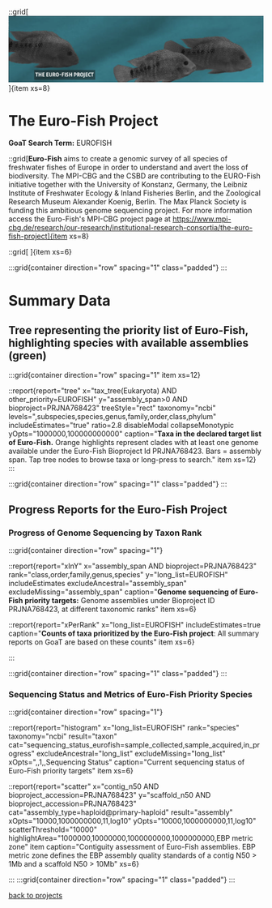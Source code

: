 ::grid[![GoaT](/static/images/euro-fish_logo.png)]{item xs=8}

# The Euro-Fish Project
**GoaT Search Term:** EUROFISH 

::grid[**Euro-Fish** aims to create a genomic survey of all species of freshwater fishes of Europe in order to understand and avert the loss of biodiversity. The MPI-CBG and the CSBD are contributing to the EURO-Fish initiative together with the University of Konstanz, Germany, the Leibniz Institute of Freshwater Ecology & Inland Fisheries Berlin, and the Zoological Research Museum Alexander Koenig, Berlin. The Max Planck Society is funding this ambitious genome sequencing project. For more information access the Euro-Fish's MPI-CBG project page at https://www.mpi-cbg.de/research/our-research/institutional-research-consortia/the-euro-fish-project]{item xs=8}

::grid[ ]{item xs=6}



:::grid{container direction="row" spacing="1" class="padded"}
:::

# Summary Data

## Tree representing the priority list of Euro-Fish, highlighting species with available assemblies (green)

:::grid{container direction="row" spacing="1" item xs=12}

::report{report="tree" x="tax_tree(Eukaryota) AND other_priority=EUROFISH" y="assembly_span>0 AND bioproject=PRJNA768423" treeStyle="rect" taxonomy="ncbi" levels=",subspecies,species,genus,family,order,class,phylum" includeEstimates="true" ratio=2.8 disableModal collapseMonotypic yOpts="1000000,100000000000" caption="**Taxa in the declared target list of Euro-Fish.** Orange highlights represent clades with at least one genome available under the Euro-Fish Bioproject Id PRJNA768423. Bars = assembly span. Tap tree nodes to browse taxa or long-press to search." item xs=12}
:::


:::grid{container direction="row" spacing="1" class="padded"}
:::

## Progress Reports for the Euro-Fish Project
### Progress of Genome Sequencing by Taxon Rank
:::grid{container direction="row" spacing="1"}

::report{report="xInY" x="assembly_span AND bioproject=PRJNA768423" rank="class,order,family,genus,species" y="long_list=EUROFISH" includeEstimates excludeAncestral="assembly_span" excludeMissing="assembly_span" caption="**Genome sequencing of Euro-Fish priority targets:** Genome assemblies under Bioproject ID PRJNA768423, at different taxonomic ranks" item xs=6}

::report{report="xPerRank" x="long_list=EUROFISH" includeEstimates=true caption="**Counts of taxa prioritized by the Euro-Fish project**: All summary reports on GoaT are based on these counts" item xs=6}

:::

:::grid{container direction="row" spacing="1" class="padded"}
:::

### Sequencing Status and Metrics of Euro-Fish Priority Species

:::grid{container direction="row" spacing="1"}

::report{report="histogram" x="long_list=EUROFISH" rank="species" taxonomy="ncbi" result="taxon" cat="sequencing_status_eurofish=sample_collected,sample_acquired,in_progress" excludeAncestral="long_list" excludeMissing="long_list" xOpts=",,1,,Sequencing Status" caption="Current sequencing status of Euro-Fish priority targets" item xs=6}

::report{report="scatter" x="contig_n50 AND bioproject_accession=PRJNA768423" y="scaffold_n50 AND bioproject_accession=PRJNA768423" cat="assembly_type=haploid@primary-haploid" result="assembly" xOpts="10000,1000000000,11,log10" yOpts="10000,1000000000,11,log10" scatterThreshold="10000" highlightArea="1000000,10000000,1000000000,1000000000,EBP metric zone" item caption="Contiguity assessment of Euro-Fish assemblies. EBP metric zone defines the EBP assembly quality standards of a contig N50 > 1Mb and a scaffold N50 > 10Mb" xs=6}

:::
:::grid{container direction="row" spacing="1" class="padded"}
:::



[back to projects](/projects)
